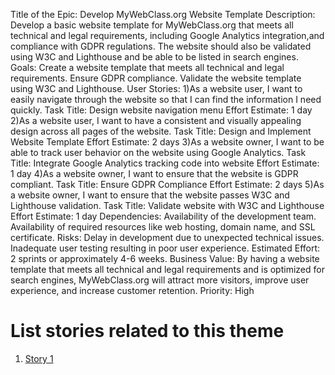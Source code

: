 
Title of the Epic: Develop MyWebClass.org Website Template
Description: Develop a basic website template for MyWebClass.org that meets all technical and legal requirements, including Google Analytics integration,and compliance with GDPR regulations. The website should also be validated using W3C and Lighthouse and be able to be listed in search engines.
Goals:
Create a website template that meets all technical and legal requirements.
Ensure GDPR compliance.
Validate the website template using W3C and Lighthouse.
User Stories:
1)As a website user, I want to easily navigate through the website so that I can find the information I need quickly.
Task Title: Design website navigation menu
Effort Estimate: 1 day
2)As a website user, I want to have a consistent and visually appealing design across all pages of the website.
Task Title: Design and Implement Website Template
Effort Estimate: 2 days
3)As a website owner, I want to be able to track user behavior on the website using Google Analytics.
Task Title: Integrate Google Analytics tracking code into website
Effort Estimate: 1 day
4)As a website owner, I want to ensure that the website is GDPR compliant.
Task Title: Ensure GDPR Compliance
Effort Estimate: 2 days
5)As a website owner, I want to ensure that the website passes W3C and Lighthouse validation.
Task Title: Validate website with W3C and Lighthouse
Effort Estimate: 1 day
Dependencies:
Availability of the development team.
Availability of required resources  like web hosting, domain name, and SSL certificate.
Risks:
Delay in development due to unexpected technical issues.
Inadequate user testing resulting in poor user experience.
Estimated Effort: 2 sprints or approximately 4-6 weeks.
Business Value: By having a website template that meets all technical and legal requirements and is optimized for search engines, MyWebClass.org will attract more visitors, improve user experience, and increase customer retention.
Priority: High

# List stories related to this theme
1. [Story 1](documentation/templates/theme/initiatives/epics/stories/story_template.md)